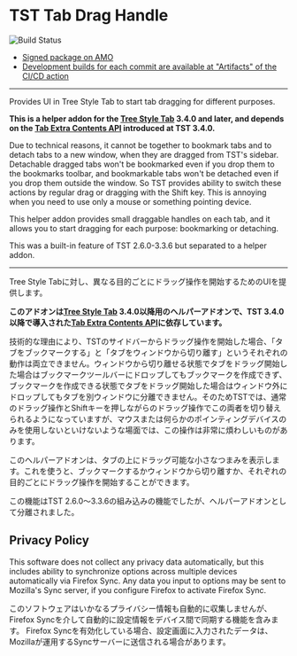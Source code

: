 # TST Tab Drag Handle

![Build Status](https://github.com/piroor/tst-tab-drag-handle/actions/workflows/main.yml/badge.svg?branch=trunk)

* [Signed package on AMO](https://addons.mozilla.org/firefox/addon/tst-tab-drag-handle/)
* [Development builds for each commit are available at "Artifacts" of the CI/CD action](https://github.com/piroor/tst-tab-drag-handle/actions?query=workflow%3ACI%2FCD)

----

Provides UI in Tree Style Tab to start tab dragging for different purposes.

<strong>This is a helper addon for the <a href="https://addons.mozilla.org/firefox/addon/tree-style-tab/">Tree Style Tab</a> 3.4.0 and later, and depends on the <a href="https://github.com/piroor/treestyletab/wiki/Tab-Extra-Contents-API">Tab Extra Contents API</a> introduced at TST 3.4.0.</strong>

Due to technical reasons, it cannot be together to bookmark tabs and to detach tabs to a new window, when they are dragged from TST's sidebar. Detachable dragged tabs won't be bookmarked even if you drop them to the bookmarks toolbar, and bookmarkable tabs won't be detached even if you drop them outside the window. So TST provides ability to switch these actions by regular drag or dragging with the Shift key. This is annoying when you need to use only a mouse or something pointing device.

This helper addon provides small draggable handles on each tab, and it allows you to start dragging for each purpose: bookmarking or detaching.

This was a built-in feature of TST 2.6.0-3.3.6 but separated to a helper addon.

----

Tree Style Tabに対し、異なる目的ごとにドラッグ操作を開始するためのUIを提供します。

<strong>このアドオンは<a href="https://addons.mozilla.org/firefox/addon/tree-style-tab/">Tree Style Tab</a> 3.4.0以降用のヘルパーアドオンで、TST 3.4.0以降で導入された<a href="https://github.com/piroor/treestyletab/wiki/Tab-Extra-Contents-API">Tab Extra Contents API</a>に依存しています。</strong>

技術的な理由により、TSTのサイドバーからドラッグ操作を開始した場合、「タブをブックマークする」と「タブをウィンドウから切り離す」というそれぞれの動作は両立できません。ウィンドウから切り離せる状態でタブをドラッグ開始した場合はブックマークツールバーにドロップしてもブックマークを作成できず、ブックマークを作成できる状態でタブをドラッグ開始した場合はウィンドウ外にドロップしてもタブを別ウィンドウに分離できません。そのためTSTでは、通常のドラッグ操作とShiftキーを押しながらのドラッグ操作でこの両者を切り替えられるようになっていますが、マウスまたは何らかのポインティングデバイスのみを使用しないといけないような場面では、この操作は非常に煩わしいものがあります。

このヘルパーアドオンは、タブの上にドラッグ可能な小さなつまみを表示します。これを使うと、ブックマークするかウィンドウから切り離すか、それぞれの目的ごとにドラッグ操作を開始することができます。

この機能はTST 2.6.0～3.3.6の組み込みの機能でしたが、ヘルパーアドオンとして分離されました。

## Privacy Policy

This software does not collect any privacy data automatically, but this includes ability to synchronize options across multiple devices automatically via Firefox Sync.
Any data you input to options may be sent to Mozilla's Sync server, if you configure Firefox to activate Firefox Sync.

このソフトウェアはいかなるプライバシー情報も自動的に収集しませんが、Firefox Syncを介して自動的に設定情報をデバイス間で同期する機能を含みます。
Firefox Syncを有効化している場合、設定画面に入力されたデータは、Mozillaが運用するSyncサーバーに送信される場合があります。
